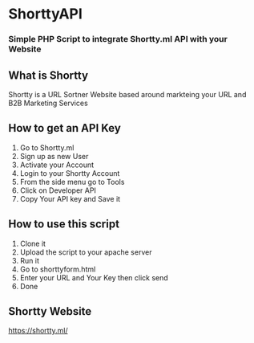 # ShorttyAPI
### Simple PHP Script to integrate Shortty.ml API with your Website

## What is Shortty
Shortty is a URL Sortner Website based around markteing your URL and B2B Marketing Services

## How to get an API Key
1. Go to Shortty.ml
2. Sign up as new User
3. Activate your Account
4. Login to your Shortty Account
5. From the side menu go to Tools
6. Click on Developer API
7. Copy Your API key and Save it

## How to use this script
1. Clone it 
2. Upload the script to your apache server
3. Run it
4. Go to shorttyform.html
5. Enter your URL and Your Key then click send
6. Done

## Shortty Website
https://shortty.ml/
